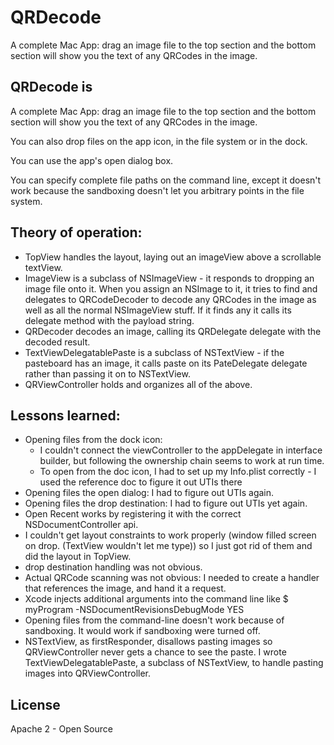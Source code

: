 # QRDecode
A complete Mac App: drag an image file to the top section and the bottom section will show you the text of any QRCodes in the image.

## QRDecode is
 
A complete Mac App: drag an image file to the top section and the bottom section will show you the text of any QRCodes in the image.

You can also drop files on the app icon, in the file system or in the dock.

You can use the app's open dialog box.

You can specify complete file paths on the command line, except it doesn't work because the sandboxing doesn't let you arbitrary points in the file system.

## Theory of operation:

* TopView handles the layout, laying out an imageView above a scrollable textView.
* ImageView is a subclass of NSImageView - it responds to dropping an image file onto it. When you assign an NSImage to it, it tries to find and delegates to QRCodeDecoder to decode any QRCodes in the image as well as all the normal NSImageView stuff. If it finds any it calls its delegate method with the payload string.
* QRDecoder decodes an image, calling its QRDelegate delegate with the decoded result.
* TextViewDelegatablePaste is a subclass of NSTextView - if the pasteboard has an image, it calls paste on its PateDelegate delegate rather than passing it on to NSTextView.
* QRViewController holds and organizes all of the above.



## Lessons learned:

* Opening files from the dock icon: 
	* I couldn't connect the viewController to the appDelegate in interface builder, but following the ownership chain seems to work at run time.
	* To open from the doc icon, I had to set up my Info.plist correctly - I used the reference doc to figure it out UTIs there
* Opening files the open dialog: I had to figure out UTIs again.
* Opening files the drop destination:  I had to figure out UTIs yet again.
* Open Recent works by registering it with the correct NSDocumentController api.
* I couldn't get layout constraints to work properly (window filled screen on drop. (TextView wouldn't let me type)) so I just got rid of them and did the layout in TopView.
* drop destination handling was not obvious.
* Actual QRCode scanning was not obvious: I needed to create a handler that references the image, and hand it a request.
* Xcode injects additional arguments into the command line like 
    $ myProgram -NSDocumentRevisionsDebugMode YES
* Opening files from the command-line doesn't work because of sandboxing. It would work if sandboxing were turned off.
* NSTextView, as firstResponder, disallows pasting images so QRViewController never gets a chance to see the paste. I wrote TextViewDelegatablePaste, a subclass of NSTextView, to handle pasting images into QRViewController.

## License

Apache 2 - Open Source

